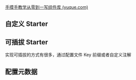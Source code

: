 

[手摸手教学从零到一写组件库 (yuque.com)](https://www.yuque.com/magestack/12306/qo2sfh64qq4f3b6w#fe0f83e6)



## 自定义 Starter 





## 可插拔 Starter

实现可插拔的方式有很多，通过配置文件 Key 前缀或者自定义注解





## 配置元数据